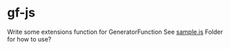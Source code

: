 # gf-js
Write some extensions function for GeneratorFunction
See [sample.js](./sample/sample.js) Folder for how to use?